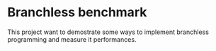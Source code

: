 # Branchless benchmark
This project want to demostrate some ways to implement branchless programming and measure it performances.
